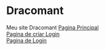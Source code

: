 # Dracomant

Meu site Dracomant
 <a href="https://kinz2901.github.io/Dracomant/html/index.html">Pagina Principal</a>
<br>
<a href="https://kinz2901.github.io/Dracomant/html/criarLogin.html">Pagina de criar Login</a>
<br>
<a href="https://kinz2901.github.io/Dracomant/html/login.html">Pagina de Login</a>
